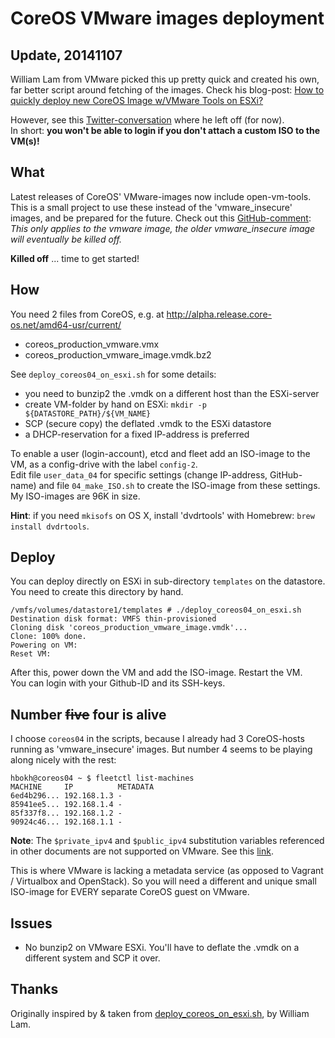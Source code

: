 # CoreOS VMware images deployment


## Update, 20141107

William Lam from VMware picked this up pretty quick and created his own, far better script around fetching of the images. Check his blog-post:
[How to quickly deploy new CoreOS Image w/VMware Tools on ESXi?](http://www.virtuallyghetto.com/2014/11/how-to-quickly-deploy-new-coreos-image-wvmware-tools-on-esxi.html)

However, see this [Twitter-conversation](https://twitter.com/lamw/status/530392044229767168) where he left off (for now).  
In short: **you won't be able to login if you don't attach a custom ISO to the VM(s)!**

## What
  
Latest releases of CoreOS' VMware-images now include open-vm-tools.  
This is a small project to use these instead of the 'vmware\_insecure' images, and be prepared for the future.
Check out this [GitHub-comment](https://github.com/coreos/coreos-overlay/issues/499#issuecomment-58461747):  *This only applies to the vmware image, the older vmware\_insecure image will eventually be killed off.*  

**Killed off** ... time to get started!


## How

You need 2 files from CoreOS, e.g. at http://alpha.release.core-os.net/amd64-usr/current/

- coreos\_production\_vmware.vmx
- coreos\_production\_vmware\_image.vmdk.bz2

See `deploy_coreos04_on_esxi.sh` for some details:

- you need to bunzip2 the .vmdk on a different host than the ESXi-server
- create VM-folder by hand on ESXi: `mkdir -p ${DATASTORE_PATH}/${VM_NAME}`
- SCP (secure copy) the deflated .vmdk to the ESXi datastore
- a DHCP-reservation for a fixed IP-address is preferred

To enable a user (login-account), etcd and fleet add an ISO-image to the VM, as a config-drive with the label `config-2`.  
Edit file `user_data_04` for specific settings (change IP-address, GitHub-name) and file `04_make_ISO.sh` to create the ISO-image from these settings. My ISO-images are 96K in size.

**Hint**: if you need `mkisofs` on OS X, install 'dvdrtools' with Homebrew: `brew install dvdrtools`.  


## Deploy

You can deploy directly on ESXi in sub-directory `templates` on the datastore. You need to create this directory by hand.

```
/vmfs/volumes/datastore1/templates # ./deploy_coreos04_on_esxi.sh
Destination disk format: VMFS thin-provisioned
Cloning disk 'coreos_production_vmware_image.vmdk'...
Clone: 100% done.
Powering on VM:
Reset VM:
```

After this, power down the VM and add the ISO-image. Restart the VM.  
You can login with your Github-ID and its SSH-keys.


## Number ~~five~~ four is alive

I choose `coreos04` in the scripts, because I already had 3 CoreOS-hosts running as 'vmware_insecure' images. But number 4 seems to be playing along nicely with the rest: 

```
hbokh@coreos04 ~ $ fleetctl list-machines  
MACHINE		IP		    METADATA  
6ed4b296...	192.168.1.3	-  
85941ee5...	192.168.1.4	-  
85f337f8...	192.168.1.2	-  
90924c46...	192.168.1.1	-
```

**Note**: The `$private_ipv4` and `$public_ipv4` substitution variables referenced in other documents are not supported on VMware. See this [link](https://coreos.com/docs/running-coreos/platforms/vmware/).  

This is where VMware is lacking a metadata service (as opposed to Vagrant / Virtualbox and OpenStack).
So you will need a different and unique small ISO-image for EVERY separate CoreOS guest on VMware.


## Issues

- No bunzip2 on VMware ESXi. You'll have to deflate the .vmdk on a different system and SCP it over.

## Thanks

Originally inspired by & taken from [deploy_coreos_on_esxi.sh](https://github.com/lamw/vghetto-scripts/blob/master/shell/deploy_coreos_on_esxi.sh), by William Lam.
